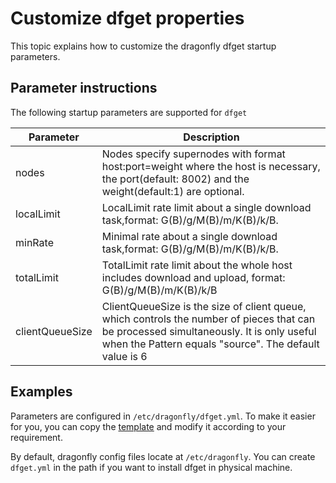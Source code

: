 # Customize dfget properties

This topic explains how to customize the dragonfly dfget startup parameters.

## Parameter instructions

The following startup parameters are supported for `dfget`

| Parameter | Description |
| ------------- | ------------- |
| nodes	| Nodes specify supernodes with format host:port=weight where the host is necessary, the port(default: 8002) and the weight(default:1) are optional. |
| localLimit | LocalLimit rate limit about a single download task,format: G(B)/g/M(B)/m/K(B)/k/B. |
| minRate | Minimal rate about a single download task,format: G(B)/g/M(B)/m/K(B)/k/B. |
| totalLimit | TotalLimit rate limit about the whole host includes download and upload, format: G(B)/g/M(B)/m/K(B)/k/B |
| clientQueueSize | ClientQueueSize is the size of client queue, which controls the number of pieces that can be processed simultaneously. It is only useful when the Pattern equals "source". The default value is 6 |

## Examples

Parameters are configured in `/etc/dragonfly/dfget.yml`.
To make it easier for you, you can copy the [template](dfget_config_template.yml) and modify it according to your requirement.

By default, dragonfly config files locate at `/etc/dragonfly`. You can create `dfget.yml` in the path if you want to install dfget in physical machine.
